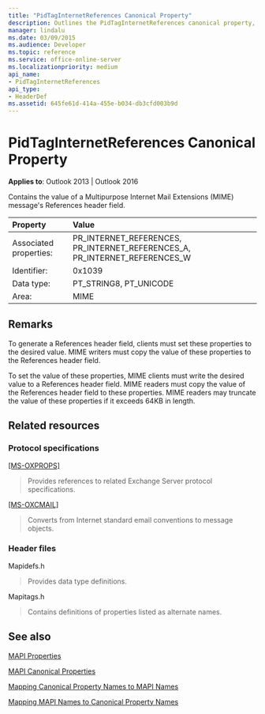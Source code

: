```yaml
---
title: "PidTagInternetReferences Canonical Property"
description: Outlines the PidTagInternetReferences canonical property, which contains the value of a MIME message's References header field.
manager: lindalu
ms.date: 03/09/2015
ms.audience: Developer
ms.topic: reference
ms.service: office-online-server
ms.localizationpriority: medium
api_name:
- PidTagInternetReferences
api_type:
- HeaderDef
ms.assetid: 645fe61d-414a-455e-b034-db3cfd003b9d
---
```


# PidTagInternetReferences Canonical Property

  
  
**Applies to**: Outlook 2013 | Outlook 2016 
  
Contains the value of a Multipurpose Internet Mail Extensions (MIME) message's References header field.
  
|Property|Value|
|:-----|:-----|
|Associated properties:  <br/> |PR_INTERNET_REFERENCES, PR_INTERNET_REFERENCES_A, PR_INTERNET_REFERENCES_W  <br/> |
|Identifier:  <br/> |0x1039  <br/> |
|Data type:  <br/> |PT_STRING8, PT_UNICODE  <br/> |
|Area:  <br/> |MIME  <br/> |
   
## Remarks

To generate a References header field, clients must set these properties to the desired value. MIME writers must copy the value of these properties to the References header field.
  
To set the value of these properties, MIME clients must write the desired value to a References header field. MIME readers must copy the value of the References header field to these properties. MIME readers may truncate the value of these properties if it exceeds 64KB in length.
  
## Related resources

### Protocol specifications

[[MS-OXPROPS]](https://msdn.microsoft.com/library/f6ab1613-aefe-447d-a49c-18217230b148%28Office.15%29.aspx)
  
> Provides references to related Exchange Server protocol specifications.
    
[[MS-OXCMAIL]](https://msdn.microsoft.com/library/b60d48db-183f-4bf5-a908-f584e62cb2d4%28Office.15%29.aspx)
  
> Converts from Internet standard email conventions to message objects.
    
### Header files

Mapidefs.h
  
> Provides data type definitions.
    
Mapitags.h
  
> Contains definitions of properties listed as alternate names.
    
## See also



[MAPI Properties](mapi-properties.md)
  
[MAPI Canonical Properties](mapi-canonical-properties.md)
  
[Mapping Canonical Property Names to MAPI Names](mapping-canonical-property-names-to-mapi-names.md)
  
[Mapping MAPI Names to Canonical Property Names](mapping-mapi-names-to-canonical-property-names.md)

